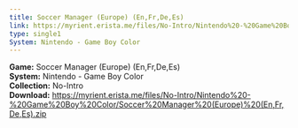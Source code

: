 ```yaml
---
title: Soccer Manager (Europe) (En,Fr,De,Es)
link: https://myrient.erista.me/files/No-Intro/Nintendo%20-%20Game%20Boy%20Color/Soccer%20Manager%20(Europe)%20(En,Fr,De,Es).zip
type: single1
System: Nintendo - Game Boy Color
---
```

<b>Game:</b> Soccer Manager (Europe) (En,Fr,De,Es)<br>
<b>System:</b> Nintendo - Game Boy Color<br>
<b>Collection:</b> No-Intro<br>
<b>Download:</b> https://myrient.erista.me/files/No-Intro/Nintendo%20-%20Game%20Boy%20Color/Soccer%20Manager%20(Europe)%20(En,Fr,De,Es).zip